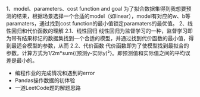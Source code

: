 1、model、parameters、cost function and goal
  为了拟合数据集得到我想要预测的结果，根据场景选择一个合适的model（如linear），model有对应的w、b等paramaters，通过找到cost function的最小值锁定paramaters的最优值。
2、线性回归和代价函数的理解
2.1、线性回归
  线性回归为监督学习的一种，监督学习即为带有结果标记的数据集找到一个合适的模型，并通过找到代价函数的最小值，得到最适合模型的参数，从而
2.2、代价函数
  代价函数即为了使模型找到最拟合的参数。计算方式为1/2m*sum{(预测y-实际y)²}。即预测值和实际值之间的平均误差是最小的。

- 编程作业的完成情况和遇到的error
- Pandas操作数据的初体验
- 一道LeetCode题的解题思路
